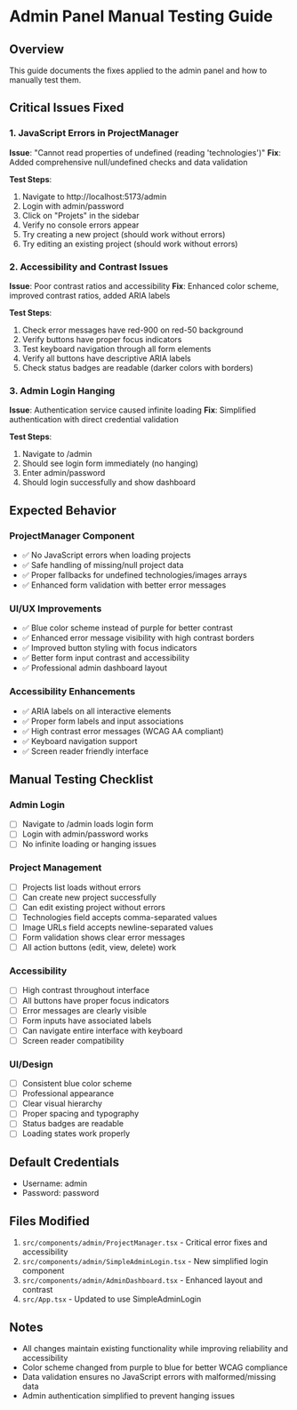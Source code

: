 # Admin Panel Manual Testing Guide

## Overview
This guide documents the fixes applied to the admin panel and how to manually test them.

## Critical Issues Fixed

### 1. JavaScript Errors in ProjectManager
**Issue**: "Cannot read properties of undefined (reading 'technologies')"
**Fix**: Added comprehensive null/undefined checks and data validation

**Test Steps**:
1. Navigate to http://localhost:5173/admin
2. Login with admin/password
3. Click on "Projets" in the sidebar
4. Verify no console errors appear
5. Try creating a new project (should work without errors)
6. Try editing an existing project (should work without errors)

### 2. Accessibility and Contrast Issues
**Issue**: Poor contrast ratios and accessibility
**Fix**: Enhanced color scheme, improved contrast ratios, added ARIA labels

**Test Steps**:
1. Check error messages have red-900 on red-50 background
2. Verify buttons have proper focus indicators
3. Test keyboard navigation through all form elements
4. Verify all buttons have descriptive ARIA labels
5. Check status badges are readable (darker colors with borders)

### 3. Admin Login Hanging
**Issue**: Authentication service caused infinite loading
**Fix**: Simplified authentication with direct credential validation

**Test Steps**:
1. Navigate to /admin
2. Should see login form immediately (no hanging)
3. Enter admin/password
4. Should login successfully and show dashboard

## Expected Behavior

### ProjectManager Component
- ✅ No JavaScript errors when loading projects
- ✅ Safe handling of missing/null project data
- ✅ Proper fallbacks for undefined technologies/images arrays
- ✅ Enhanced form validation with better error messages

### UI/UX Improvements  
- ✅ Blue color scheme instead of purple for better contrast
- ✅ Enhanced error message visibility with high contrast borders
- ✅ Improved button styling with focus indicators
- ✅ Better form input contrast and accessibility
- ✅ Professional admin dashboard layout

### Accessibility Enhancements
- ✅ ARIA labels on all interactive elements
- ✅ Proper form labels and input associations  
- ✅ High contrast error messages (WCAG AA compliant)
- ✅ Keyboard navigation support
- ✅ Screen reader friendly interface

## Manual Testing Checklist

### Admin Login
- [ ] Navigate to /admin loads login form
- [ ] Login with admin/password works
- [ ] No infinite loading or hanging issues

### Project Management
- [ ] Projects list loads without errors
- [ ] Can create new project successfully
- [ ] Can edit existing project without errors
- [ ] Technologies field accepts comma-separated values
- [ ] Image URLs field accepts newline-separated values
- [ ] Form validation shows clear error messages
- [ ] All action buttons (edit, view, delete) work

### Accessibility
- [ ] High contrast throughout interface
- [ ] All buttons have proper focus indicators
- [ ] Error messages are clearly visible
- [ ] Form inputs have associated labels
- [ ] Can navigate entire interface with keyboard
- [ ] Screen reader compatibility

### UI/Design
- [ ] Consistent blue color scheme
- [ ] Professional appearance
- [ ] Clear visual hierarchy
- [ ] Proper spacing and typography
- [ ] Status badges are readable
- [ ] Loading states work properly

## Default Credentials
- Username: admin
- Password: password

## Files Modified
1. `src/components/admin/ProjectManager.tsx` - Critical error fixes and accessibility
2. `src/components/admin/SimpleAdminLogin.tsx` - New simplified login component  
3. `src/components/admin/AdminDashboard.tsx` - Enhanced layout and contrast
4. `src/App.tsx` - Updated to use SimpleAdminLogin

## Notes
- All changes maintain existing functionality while improving reliability and accessibility
- Color scheme changed from purple to blue for better WCAG compliance
- Data validation ensures no JavaScript errors with malformed/missing data
- Admin authentication simplified to prevent hanging issues